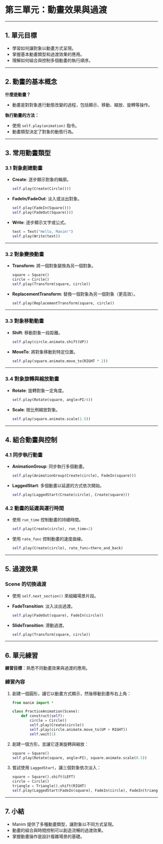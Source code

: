 
# 第三單元：動畫效果與過渡

---

## 1. 單元目標
- 學習如何讓對象以動畫方式呈現。
- 掌握基本動畫類型和過渡效果的應用。
- 理解如何組合與控制多個動畫的執行順序。

---

## 2. 動畫的基本概念

**什麼是動畫？**
- 動畫是對對象進行動態改變的過程，包括顯示、移動、縮放、旋轉等操作。

**執行動畫的方法：**
- 使用 `self.play(animation)` 指令。
- 動畫類型決定了對象的動態行為。

---

## 3. 常用動畫類型

### 3.1 對象創建動畫
- **Create**: 逐步顯示對象的輪廓。
    ```python
    self.play(Create(Circle()))
    ```

- **FadeIn/FadeOut**: 淡入或淡出對象。
    ```python
    self.play(FadeIn(Square()))
    self.play(FadeOut(Square()))
    ```

- **Write**: 逐步顯示文字或公式。
    ```python
    text = Text("Hello, Manim!")
    self.play(Write(text))
    ```

---

### 3.2 對象變換動畫
- **Transform**: 將一個對象變換為另一個對象。
    ```python
    square = Square()
    circle = Circle()
    self.play(Transform(square, circle))
    ```

- **ReplacementTransform**: 替換一個對象為另一個對象（更高效）。
    ```python
    self.play(ReplacementTransform(square, circle))
    ```

---

### 3.3 對象移動動畫
- **Shift**: 移動對象一段距離。
    ```python
    self.play(circle.animate.shift(UP))
    ```

- **MoveTo**: 將對象移動到特定位置。
    ```python
    self.play(square.animate.move_to(RIGHT * 2))
    ```

---

### 3.4 對象旋轉與縮放動畫
- **Rotate**: 旋轉對象一定角度。
    ```python
    self.play(Rotate(square, angle=PI/4))
    ```

- **Scale**: 按比例縮放對象。
    ```python
    self.play(square.animate.scale(1.5))
    ```

---

## 4. 組合動畫與控制

### 4.1 同步執行動畫
- **AnimationGroup**: 同步執行多個動畫。
    ```python
    self.play(AnimationGroup(Create(circle), FadeIn(square)))
    ```

- **LaggedStart**: 多個動畫以延遲的方式依次開始。
    ```python
    self.play(LaggedStart(Create(circle), Create(square)))
    ```

### 4.2 動畫的延遲與運行時間
- 使用 `run_time` 控制動畫的持續時間。
    ```python
    self.play(Create(circle), run_time=2)
    ```

- 使用 `rate_func` 控制動畫的速度曲線。
    ```python
    self.play(Create(circle), rate_func=there_and_back)
    ```

---

## 5. 過渡效果

### Scene 的切換過渡
- 使用 `self.next_section()` 來組織場景片段。

- **FadeTransition**: 淡入淡出過渡。
    ```python
    self.play(FadeOut(square), FadeIn(circle))
    ```

- **SlideTransition**: 滑動過渡。
    ```python
    self.play(Transform(square, circle))
    ```

---

## 6. 單元練習

**練習目標**：熟悉不同動畫效果與過渡的應用。

### 練習內容
1. 創建一個圓形，讓它以動畫方式顯示，然後移動到畫布右上角：
    ```python
    from manim import *

    class PracticeAnimation(Scene):
        def construct(self):
            circle = Circle()
            self.play(Create(circle))
            self.play(circle.animate.move_to(UP + RIGHT))
            self.wait(1)
    ```

2. 創建一個方形，並讓它逐漸旋轉與縮放：
    ```python
    square = Square()
    self.play(Rotate(square, angle=PI), square.animate.scale(0.5))
    ```

3. 嘗試使用 `LaggedStart`，讓三個對象依次淡入：
    ```python
    square = Square().shift(LEFT)
    circle = Circle()
    triangle = Triangle().shift(RIGHT)
    self.play(LaggedStart(FadeIn(square), FadeIn(circle), FadeIn(triangle)))
    ```

---

## 7. 小結
- Manim 提供了多種動畫類型，讓對象以不同方式呈現。
- 動畫的組合與時間控制可以創造流暢的過渡效果。
- 掌握動畫操作是設計複雜場景的基礎。
